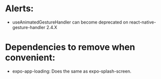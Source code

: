 # Alerts:
- useAnimatedGestureHandler can become deprecated on react-native-gesture-handler 2.4.X

# Dependencies to remove when convenient:
- expo-app-loading: Does the same as expo-splash-screen.

